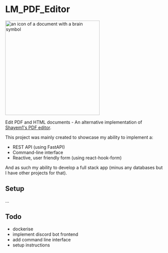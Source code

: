 # LM_PDF_Editor

<img height="300" alt="an icon of a document with a brain symbol" src="https://github.com/user-attachments/assets/b4e5f997-44e7-4aab-a398-3c2b29ff2fad" />

Edit PDF and HTML documents - An alternative implementation of [Shayem1's PDF editor](https://github.com/Shayem1/LM-PDF-editor). 

This project was mainly created to showcase my ability to implement a:

- REST API (using FastAPI)
- Command-line interface
- Reactive, user friendly form (using react-hook-form)

And as such my ability to develop a full stack app (minus any databases but I have other projects for that).

## Setup

...

## Todo

- dockerise
- implement discord bot frontend
- add command line interface
- setup instructions
